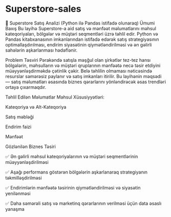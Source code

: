 # Superstore-sales

🛒 Superstore Satış Analizi (Python ilə Pandas istifadə olunaraq)
Ümumi Baxış
Bu layihə Superstore-a aid satış və mənfəət məlumatlarını məhsul kateqoriyaları, bölgələr və müştəri seqmentləri üzrə təhlil edir. Python və Pandas kitabxanasının imkanlarından istifadə edərək satış strategiyasının optimallaşdırılması, endirim siyasətinin qiymətləndirilməsi və ən gəlirli sahələrin aşkarlanması hədəflənir.

Problem Təsviri
Pərakəndə satışla məşğul olan şirkətlər tez-tez hansı bölgələrin, məhsulların və müştəri qruplarının mənfəətə necə təsir etdiyini müəyyənləşdirməkdə çətinlik çəkir. Belə təhlilin olmaması nəticəsində resurslar səmərəsiz paylanır və satış imkanları itirilir. Bu layihənin məqsədi — satış məlumatları əsasında biznes qərarlarını yönləndirəcək əsas trendləri ortaya çıxarmaqdır.

Təhlil Edilən Məlumatlar
Məhsul Xüsusiyyətləri:

Kateqoriya və Alt-Kateqoriya

Satış məbləği

Endirim faizi

Mənfəət

Gözlənilən Biznes Təsiri

✅ Ən gəlirli məhsul kateqoriyalarının və müştəri seqmentlərinin müəyyənləşdirilməsi

✅ Aşağı performans göstərən bölgələrin aşkarlanaraq strategiyanın təkmilləşdirilməsi

✅ Endirimlərin mənfəətə təsirinin qiymətləndirilməsi və siyasətin yenilənməsi

✅ Daha səmərəli satış və marketinq qərarlarının verilməsi üçün data əsaslı yanaşma

